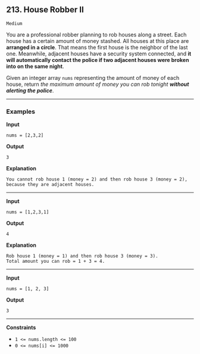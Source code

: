 ## 213. House Robber II

`Medium`

You are a professional robber planning to rob houses along a street. Each house has a certain amount of money stashed. All houses at this place are **arranged in a circle**. That means the first house is the neighbor of the last one. Meanwhile, adjacent houses have a security system connected, and **it will automatically contact the police if two adjacent houses were broken into on the same night**.

Given an integer array `nums` representing the amount of money of each house, return *the maximum amount of money you can rob tonight **without alerting the police***.

---

### Examples

**Input**
```
nums = [2,3,2]
```

**Output**
```
3
```

**Explanation**
```
You cannot rob house 1 (money = 2) and then rob house 3 (money = 2), because they are adjacent houses.
```

---

**Input**
```
nums = [1,2,3,1]
```

**Output**
```
4
```

**Explanation**
```
Rob house 1 (money = 1) and then rob house 3 (money = 3).
Total amount you can rob = 1 + 3 = 4.
```

---

**Input**
```
nums = [1, 2, 3]
```

**Output**
```
3
```

---

**Constraints**
* `1 <= nums.length <= 100`
* `0 <= nums[i] <= 1000`